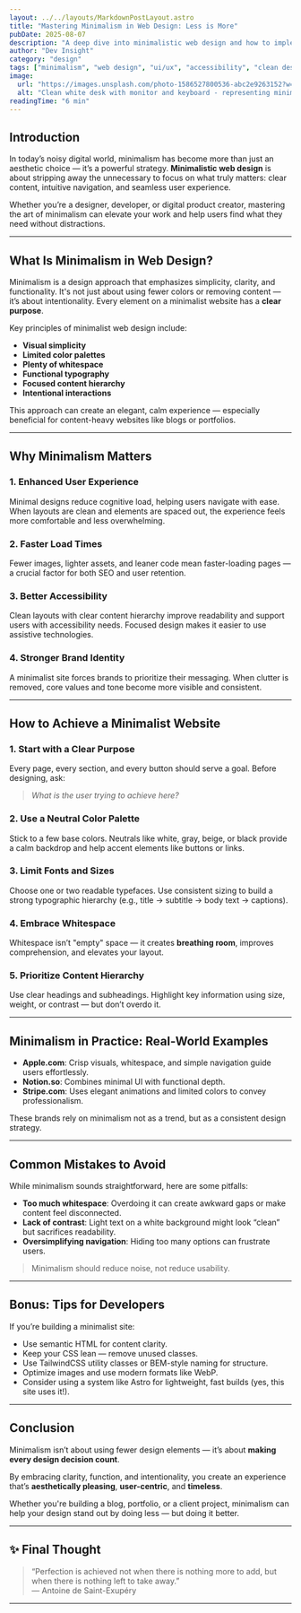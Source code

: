 ```yaml
---
layout: ../../layouts/MarkdownPostLayout.astro
title: "Mastering Minimalism in Web Design: Less is More"
pubDate: 2025-08-07
description: "A deep dive into minimalistic web design and how to implement it for clarity, elegance, and user-focused experiences."
author: "Dev Insight"
category: "design"
tags: ["minimalism", "web design", "ui/ux", "accessibility", "clean design"]
image:
  url: "https://images.unsplash.com/photo-1586527800536-abc2e9263152?w=600&auto=format&fit=crop&q=60&ixlib=rb-4.1.0&ixid=M3wxMjA3fDB8MHxzZWFyY2h8MTF8fG1pbmltYWxpc20lMjBpbiUyMHdlYiUyMGRlc2luZ3xlbnwwfHwwfHx8MA%3D%3D"
  alt: "Clean white desk with monitor and keyboard - representing minimal workspace"
readingTime: "6 min"
---
```


## Introduction

In today’s noisy digital world, minimalism has become more than just an aesthetic choice — it’s a powerful strategy. **Minimalistic web design** is about stripping away the unnecessary to focus on what truly matters: clear content, intuitive navigation, and seamless user experience.

Whether you’re a designer, developer, or digital product creator, mastering the art of minimalism can elevate your work and help users find what they need without distractions.

---

## What Is Minimalism in Web Design?

Minimalism is a design approach that emphasizes simplicity, clarity, and functionality. It's not just about using fewer colors or removing content — it’s about intentionality. Every element on a minimalist website has a **clear purpose**.

Key principles of minimalist web design include:

- **Visual simplicity**
- **Limited color palettes**
- **Plenty of whitespace**
- **Functional typography**
- **Focused content hierarchy**
- **Intentional interactions**

This approach can create an elegant, calm experience — especially beneficial for content-heavy websites like blogs or portfolios.

---

## Why Minimalism Matters

### 1. **Enhanced User Experience**

Minimal designs reduce cognitive load, helping users navigate with ease. When layouts are clean and elements are spaced out, the experience feels more comfortable and less overwhelming.

### 2. **Faster Load Times**

Fewer images, lighter assets, and leaner code mean faster-loading pages — a crucial factor for both SEO and user retention.

### 3. **Better Accessibility**

Clean layouts with clear content hierarchy improve readability and support users with accessibility needs. Focused design makes it easier to use assistive technologies.

### 4. **Stronger Brand Identity**

A minimalist site forces brands to prioritize their messaging. When clutter is removed, core values and tone become more visible and consistent.

---

## How to Achieve a Minimalist Website

### 1. **Start with a Clear Purpose**

Every page, every section, and every button should serve a goal. Before designing, ask:
> *What is the user trying to achieve here?*

### 2. **Use a Neutral Color Palette**

Stick to a few base colors. Neutrals like white, gray, beige, or black provide a calm backdrop and help accent elements like buttons or links.

### 3. **Limit Fonts and Sizes**

Choose one or two readable typefaces. Use consistent sizing to build a strong typographic hierarchy (e.g., title → subtitle → body text → captions).

### 4. **Embrace Whitespace**

Whitespace isn’t "empty" space — it creates **breathing room**, improves comprehension, and elevates your layout.

### 5. **Prioritize Content Hierarchy**

Use clear headings and subheadings. Highlight key information using size, weight, or contrast — but don’t overdo it.

---

## Minimalism in Practice: Real-World Examples

- **Apple.com**: Crisp visuals, whitespace, and simple navigation guide users effortlessly.
- **Notion.so**: Combines minimal UI with functional depth.
- **Stripe.com**: Uses elegant animations and limited colors to convey professionalism.

These brands rely on minimalism not as a trend, but as a consistent design strategy.

---

## Common Mistakes to Avoid

While minimalism sounds straightforward, here are some pitfalls:

- **Too much whitespace**: Overdoing it can create awkward gaps or make content feel disconnected.
- **Lack of contrast**: Light text on a white background might look “clean” but sacrifices readability.
- **Oversimplifying navigation**: Hiding too many options can frustrate users.

> Minimalism should reduce noise, not reduce usability.

---

## Bonus: Tips for Developers

If you’re building a minimalist site:

- Use semantic HTML for content clarity.
- Keep your CSS lean — remove unused classes.
- Use TailwindCSS utility classes or BEM-style naming for structure.
- Optimize images and use modern formats like WebP.
- Consider using a system like Astro for lightweight, fast builds (yes, this site uses it!).

---

## Conclusion

Minimalism isn’t about using fewer design elements — it’s about **making every design decision count**.

By embracing clarity, function, and intentionality, you create an experience that’s **aesthetically pleasing**, **user-centric**, and **timeless**.

Whether you're building a blog, portfolio, or a client project, minimalism can help your design stand out by doing less — but doing it better.

---

## ✨ Final Thought

> “Perfection is achieved not when there is nothing more to add, but when there is nothing left to take away.”  
> — Antoine de Saint-Exupéry

---

